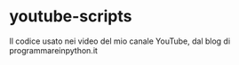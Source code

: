 # youtube-scripts
Il codice usato nei video del mio canale YouTube, dal blog di programmareinpython.it
